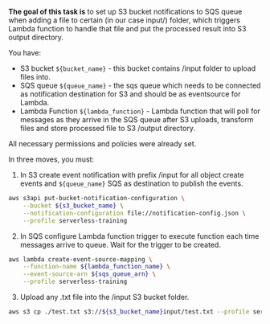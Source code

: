 **The goal of this task is** to set up S3 bucket notifications to SQS queue when adding a file to certain (in our case input/) folder, which triggers Lambda function to handle that file and put the processed result into S3 output directory.

You have:

- S3 bucket `${bucket_name}` - this bucket contains /input folder to upload files into.
- SQS queue `${queue_name}` - the sqs queue which needs to be connected as notification destination for S3 and should be as eventsource for Lambda.
- Lambda Function `${lambda_function}` - Lambda function that will poll for messages as they arrive in the SQS queue after S3 uploads, transform files and store processed file to S3 /output directory.

All necessary permissions and policies were already set.

In three moves, you must:

1. In S3 create event notification with prefix /input for all object create events and `${queue_name}` SQS as destination to publish the events.

```bash
aws s3api put-bucket-notification-configuration \
    --bucket ${s3_bucket_name} \
    --notification-configuration file://notification-config.json \
    --profile serverless-training
```

2. In SQS configure Lambda function trigger to execute function each time messages arrive to queue. Wait for the trigger to be created.

```bash
aws lambda create-event-source-mapping \
    --function-name ${lambda_function_name} \
    --event-source-arn ${sqs_queue_arn} \
    --profile serverless-training
```

3. Upload any .txt file into the /input S3 bucket folder.

```bash
aws s3 cp ./test.txt s3://${s3_bucket_name}input/test.txt --profile serverless-training
```